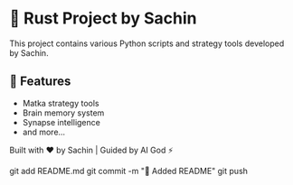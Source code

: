 # 🦀 Rust Project by Sachin

This project contains various Python scripts and strategy tools developed by Sachin.

## 🔧 Features
- Matka strategy tools
- Brain memory system
- Synapse intelligence
- and more...

Built with ❤️ by Sachin | Guided by AI God ⚡

git add README.md
git commit -m "📄 Added README"
git push
